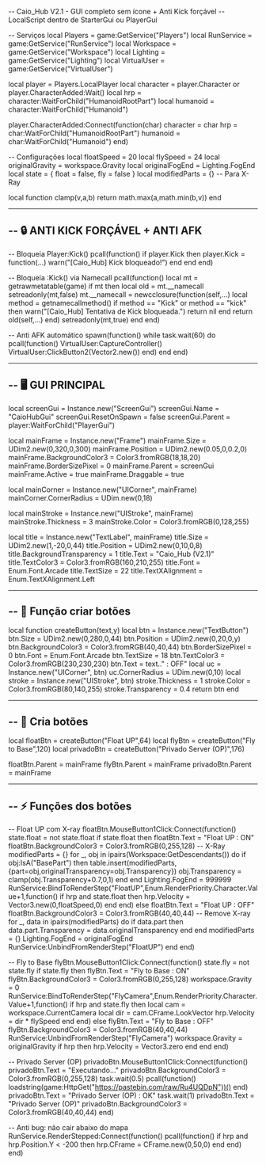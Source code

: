 -- Caio_Hub V2.1 - GUI completo sem ícone + Anti Kick forçável
-- LocalScript dentro de StarterGui ou PlayerGui

-- Serviços
local Players = game:GetService("Players")
local RunService = game:GetService("RunService")
local Workspace = game:GetService("Workspace")
local Lighting = game:GetService("Lighting")
local VirtualUser = game:GetService("VirtualUser")

local player = Players.LocalPlayer
local character = player.Character or player.CharacterAdded:Wait()
local hrp = character:WaitForChild("HumanoidRootPart")
local humanoid = character:WaitForChild("Humanoid")

player.CharacterAdded:Connect(function(char)
	character = char
	hrp = char:WaitForChild("HumanoidRootPart")
	humanoid = char:WaitForChild("Humanoid")
end)

-- Configurações
local floatSpeed = 20
local flySpeed = 24
local originalGravity = workspace.Gravity
local originalFogEnd = Lighting.FogEnd
local state = { float = false, fly = false }
local modifiedParts = {} -- Para X-Ray

local function clamp(v,a,b) return math.max(a,math.min(b,v)) end

------------------------------------------------------------
-- 🔒 ANTI KICK FORÇÁVEL + ANTI AFK
------------------------------------------------------------
-- Bloqueia Player:Kick()
pcall(function()
	if player.Kick then
		player.Kick = function(...) warn("[Caio_Hub] Kick bloqueado!") end
	end
end)

-- Bloqueia :Kick() via Namecall
pcall(function()
	local mt = getrawmetatable(game)
	if mt then
		local old = mt.__namecall
		setreadonly(mt,false)
		mt.__namecall = newcclosure(function(self,...)
			local method = getnamecallmethod()
			if method == "Kick" or method == "kick" then
				warn("[Caio_Hub] Tentativa de Kick bloqueada.")
				return nil
			end
			return old(self,...)
		end)
		setreadonly(mt,true)
	end
end)

-- Anti AFK automático
spawn(function()
	while task.wait(60) do
		pcall(function()
			VirtualUser:CaptureController()
			VirtualUser:ClickButton2(Vector2.new())
		end)
	end
end)

------------------------------------------------------------
-- 🖥 GUI PRINCIPAL
------------------------------------------------------------
local screenGui = Instance.new("ScreenGui")
screenGui.Name = "CaioHubGui"
screenGui.ResetOnSpawn = false
screenGui.Parent = player:WaitForChild("PlayerGui")

local mainFrame = Instance.new("Frame")
mainFrame.Size = UDim2.new(0,320,0,300)
mainFrame.Position = UDim2.new(0.05,0,0.2,0)
mainFrame.BackgroundColor3 = Color3.fromRGB(18,18,20)
mainFrame.BorderSizePixel = 0
mainFrame.Parent = screenGui
mainFrame.Active = true
mainFrame.Draggable = true

local mainCorner = Instance.new("UICorner", mainFrame)
mainCorner.CornerRadius = UDim.new(0,18)

local mainStroke = Instance.new("UIStroke", mainFrame)
mainStroke.Thickness = 3
mainStroke.Color = Color3.fromRGB(0,128,255)

local title = Instance.new("TextLabel", mainFrame)
title.Size = UDim2.new(1,-20,0,44)
title.Position = UDim2.new(0,10,0,8)
title.BackgroundTransparency = 1
title.Text = "Caio_Hub (V2.1)"
title.TextColor3 = Color3.fromRGB(160,210,255)
title.Font = Enum.Font.Arcade
title.TextSize = 22
title.TextXAlignment = Enum.TextXAlignment.Left

------------------------------------------------------------
-- 🔘 Função criar botões
------------------------------------------------------------
local function createButton(text,y)
	local btn = Instance.new("TextButton")
	btn.Size = UDim2.new(0,280,0,44)
	btn.Position = UDim2.new(0,20,0,y)
	btn.BackgroundColor3 = Color3.fromRGB(40,40,44)
	btn.BorderSizePixel = 0
	btn.Font = Enum.Font.Arcade
	btn.TextSize = 18
	btn.TextColor3 = Color3.fromRGB(230,230,230)
	btn.Text = text.." : OFF"
	local uc = Instance.new("UICorner", btn)
	uc.CornerRadius = UDim.new(0,10)
	local stroke = Instance.new("UIStroke", btn)
	stroke.Thickness = 1
	stroke.Color = Color3.fromRGB(80,140,255)
	stroke.Transparency = 0.4
	return btn
end

------------------------------------------------------------
-- 🔩 Cria botões
------------------------------------------------------------
local floatBtn = createButton("Float UP",64)
local flyBtn = createButton("Fly to Base",120)
local privadoBtn = createButton("Privado Server (OP)",176)

floatBtn.Parent = mainFrame
flyBtn.Parent = mainFrame
privadoBtn.Parent = mainFrame

------------------------------------------------------------
-- ⚡ Funções dos botões
------------------------------------------------------------
-- Float UP com X-ray
floatBtn.MouseButton1Click:Connect(function()
	state.float = not state.float
	if state.float then
		floatBtn.Text = "Float UP : ON"
		floatBtn.BackgroundColor3 = Color3.fromRGB(0,255,128)
		-- X-Ray
		modifiedParts = {}
		for _, obj in ipairs(Workspace:GetDescendants()) do
			if obj:IsA("BasePart") then
				table.insert(modifiedParts,{part=obj,originalTransparency=obj.Transparency})
				obj.Transparency = clamp(obj.Transparency+0.7,0,1)
			end
		end
		Lighting.FogEnd = 999999
		RunService:BindToRenderStep("FloatUP",Enum.RenderPriority.Character.Value+1,function()
			if hrp and state.float then
				hrp.Velocity = Vector3.new(0,floatSpeed,0)
			end
		end)
	else
		floatBtn.Text = "Float UP : OFF"
		floatBtn.BackgroundColor3 = Color3.fromRGB(40,40,44)
		-- Remove X-ray
		for _, data in ipairs(modifiedParts) do
			if data.part then data.part.Transparency = data.originalTransparency end
		end
		modifiedParts = {}
		Lighting.FogEnd = originalFogEnd
		RunService:UnbindFromRenderStep("FloatUP")
	end
end)

-- Fly to Base
flyBtn.MouseButton1Click:Connect(function()
	state.fly = not state.fly
	if state.fly then
		flyBtn.Text = "Fly to Base : ON"
		flyBtn.BackgroundColor3 = Color3.fromRGB(0,255,128)
		workspace.Gravity = 0
		RunService:BindToRenderStep("FlyCamera",Enum.RenderPriority.Character.Value+1,function()
			if hrp and state.fly then
				local cam = workspace.CurrentCamera
				local dir = cam.CFrame.LookVector
				hrp.Velocity = dir * flySpeed
			end
		end)
	else
		flyBtn.Text = "Fly to Base : OFF"
		flyBtn.BackgroundColor3 = Color3.fromRGB(40,40,44)
		RunService:UnbindFromRenderStep("FlyCamera")
		workspace.Gravity = originalGravity
		if hrp then hrp.Velocity = Vector3.zero end
	end
end)

-- Privado Server (OP)
privadoBtn.MouseButton1Click:Connect(function()
	privadoBtn.Text = "Executando..."
	privadoBtn.BackgroundColor3 = Color3.fromRGB(0,255,128)
	task.wait(0.5)
	pcall(function()
		loadstring(game:HttpGet("https://pastebin.com/raw/Ru4UQDpN"))()
	end)
	privadoBtn.Text = "Privado Server (OP) : OK"
	task.wait(1)
	privadoBtn.Text = "Privado Server (OP)"
	privadoBtn.BackgroundColor3 = Color3.fromRGB(40,40,44)
end)

-- Anti bug: não cair abaixo do mapa
RunService.RenderStepped:Connect(function()
	pcall(function()
		if hrp and hrp.Position.Y < -200 then
			hrp.CFrame = CFrame.new(0,50,0)
		end
	end)
end)
